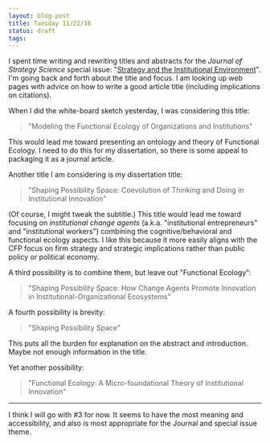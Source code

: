 ```yaml
---
layout: blog-post
title: Tuesday 11/22/16
status: draft
tags:
---
```


I spent time writing and rewriting titles and abstracts for the *Journal of Strategy Science* special issue: "[Strategy and the Institutional Environment](http://pubsonline.informs.org/page/stsc/inst_environment)".  I'm going back and forth about the title and focus.  I am looking up web pages with advice on how to write a good article title (including implications on citations).  

When I did the white-board sketch yesterday, I was considering this title:

> "Modeling the Functional Ecology of Organizations and Institutions"

This would lead me toward presenting an ontology and theory of Functional Ecology.  I need to do this for my dissertation, so there is some appeal to packaging it as a journal article.

Another title I am considering is my dissertation title:

> "Shaping Possibility Space: Coevolution of Thinking and Doing in Institutional Innovation"

(Of course, I might tweak the subtitle.) This title would lead me toward focusing on *institutional change agents* (a.k.a. "institutional entrepreneurs" and "institutional workers") combining the cognitive/behavioral and functional ecology aspects.  I like this because it more easily aligns with the CFP focus on firm strategy and strategic implications rather than public policy or political economy.

A third possibility is to combine them, but leave out "Functional Ecology":

> "Shaping Possibility Space: How Change Agents Promote Innovation in Institutional-Organizational Ecosystems"

A fourth possibility is brevity:

> "Shaping Possibility Space"

This puts all the burden for explanation on the abstract and introduction.  Maybe not enough information in the title.

Yet another possibility:

> "Functional Ecology: A Micro-foundational Theory of Institutional Innovation"

____

I think I will go with #3 for now.  It seems to have the most meaning and accessibility, and also is most appropriate for the Journal and special issue theme.






    

